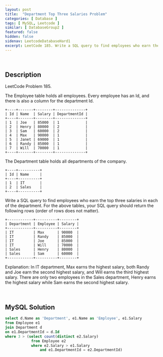 ```yaml
---
layout: post
title:  "Department Top Three Salaries Problem"
categories: [ Database ]
tags: [ MySQL, Leetcode ]
similar: [ DatabaseGroup2 ]
featured: false
hidden: false
sidenav: LeetcodeDatabaseHard1
excerpt: LeetCode 185. Write a SQL query to find employees who earn the top three salaries in each of the department.
---
```


<br />

## Description

LeetCode Problem 185. 

The Employee table holds all employees. Every employee has an Id, and there is also a column for the department Id.

```
+----+-------+--------+--------------+
| Id | Name  | Salary | DepartmentId |
+----+-------+--------+--------------+
| 1  | Joe   | 85000  | 1            |
| 2  | Henry | 80000  | 2            |
| 3  | Sam   | 60000  | 2            |
| 4  | Max   | 90000  | 1            |
| 5  | Janet | 69000  | 1            |
| 6  | Randy | 85000  | 1            |
| 7  | Will  | 70000  | 1            |
+----+-------+--------+--------------+
```

The Department table holds all departments of the company.

```
+----+----------+
| Id | Name     |
+----+----------+
| 1  | IT       |
| 2  | Sales    |
+----+----------+
```

Write a SQL query to find employees who earn the top three salaries in each of the department. For the above tables, your SQL query should return the following rows (order of rows does not matter).

```
+------------+----------+--------+
| Department | Employee | Salary |
+------------+----------+--------+
| IT         | Max      | 90000  |
| IT         | Randy    | 85000  |
| IT         | Joe      | 85000  |
| IT         | Will     | 70000  |
| Sales      | Henry    | 80000  |
| Sales      | Sam      | 60000  |
+------------+----------+--------+
```

Explanation: In IT department, Max earns the highest salary, both Randy and Joe earn the second highest salary, and Will earns the third highest salary. There are only two employees in the Sales department, Henry earns the highest salary while Sam earns the second highest salary.

<br />

## MySQL Solution


```sql
select d.Name as 'Department', e1.Name as 'Employee', e1.Salary
from Employee e1
join Department d 
on e1.DepartmentId = d.Id
where 3 > (select count(distinct e2.Salary)
            from Employee e2
            where e2.Salary > e1.Salary
                and e1.DepartmentId = e2.DepartmentId)
```

